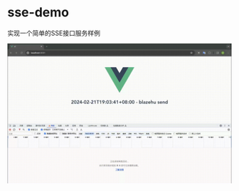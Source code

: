 # sse-demo
实现一个简单的SSE接口服务样例

![](https://github.com/blazehu/sse-demo/blob/main/ui/src/assets/demo.gif)